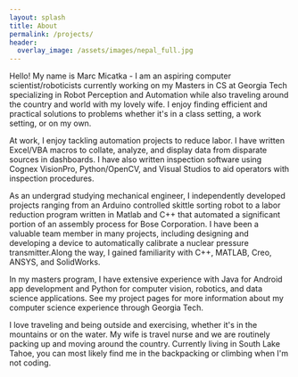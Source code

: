 ```yaml
---
layout: splash
title: About
permalink: /projects/
header:
  overlay_image: /assets/images/nepal_full.jpg
---
```


Hello! My name is Marc Micatka - I am an aspiring computer scientist/roboticists currently working on my Masters in CS at Georgia Tech specializing in Robot Perception and Automation while also traveling around the country and world with my lovely wife. I enjoy finding efficient and practical solutions to problems whether it's in a class setting, a work setting, or on my own.

At work, I enjoy tackling automation projects to reduce labor. I have written Excel/VBA macros to collate, analyze, and display data from disparate sources in dashboards. I have also written inspection software using Cognex VisionPro, Python/OpenCV, and Visual Studios to aid operators with inspection procedures.

As an undergrad studying mechanical engineer, I independently developed projects ranging from an Arduino controlled skittle sorting robot to a labor reduction program written in Matlab and C++ that automated a significant portion of an assembly process for Bose Corporation. I have been a valuable team member in many projects, including designing and developing a device to automatically calibrate a nuclear pressure transmitter.Along the way, I gained familiarity with C++, MATLAB, Creo, ANSYS, and SolidWorks. 

In my masters program, I have extensive experience with Java for Android app development and Python for computer vision, robotics, and data science applications. See my project pages for more information about my computer science experience through Georgia Tech.

I love traveling and being outside and exercising, whether it's in the mountains or on the water. My wife is travel nurse and we are routinely packing up and moving around the country. Currently living in South Lake Tahoe, you can most likely find me in the backpacking or climbing when I'm not coding.

